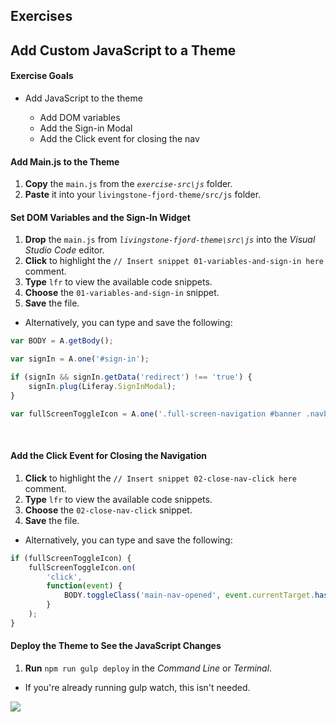 <h2 class="exercise">Exercises</h2>

## Add Custom JavaScript to a Theme

<div class="ahead">
<h4>Exercise Goals</h4>
    <ul>
    <li>Add JavaScript to the theme</li>
        <ul>
            <li>Add DOM variables</li>
            <li>Add the Sign-in Modal</li>
            <li>Add the Click event for closing the nav</li>
        </ul>
    </ul>
</div>

#### Add Main.js to the Theme
1. **Copy** the `main.js` from the _`exercise-src\js`_ folder. 
3. **Paste** it into your `livingstone-fjord-theme/src/js` folder.

#### Set DOM Variables and the Sign-In Widget
1. **Drop** the `main.js` from _`livingstone-fjord-theme\src\js`_ into the _Visual Studio Code_ editor. 
2. **Click** to highlight the `// Insert snippet 01-variables-and-sign-in here` comment.
3. **Type** `lfr` to view the available code snippets.
4. **Choose** the `01-variables-and-sign-in` snippet.
5. **Save** the file. 
  * Alternatively, you can type and save the following:

```JavaScript
var BODY = A.getBody();

var signIn = A.one('#sign-in');

if (signIn && signIn.getData('redirect') !== 'true') {
    signIn.plug(Liferay.SignInModal);
}

var fullScreenToggleIcon = A.one('.full-screen-navigation #banner .navbar-toggler');
```

<br />

#### Add the Click Event for Closing the Navigation
1. **Click** to highlight the `// Insert snippet 02-close-nav-click here` comment.
2. **Type** `lfr` to view the available code snippets.
3. **Choose** the `02-close-nav-click` snippet.
4. **Save** the file. 
  * Alternatively, you can type and save the following:

```JavaScript
if (fullScreenToggleIcon) {
    fullScreenToggleIcon.on(
        'click',
        function(event) {
            BODY.toggleClass('main-nav-opened', event.currentTarget.hasClass('collapsed'));
        }
    );
}
```

#### Deploy the Theme to See the JavaScript Changes
1. **Run** `npm run gulp deploy` in the _Command Line_ or _Terminal_. 
  * If you're already running gulp watch, this isn't needed.

<img src="../images/sign-in-js-example.png" style="max-height:39%">
